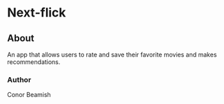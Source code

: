 # Next-flick

## About
An app that allows users to rate and save their favorite movies and makes recommendations.

### Author
Conor Beamish
